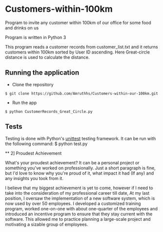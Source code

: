 # Customers-within-100km
Program to invite any customer within 100km of our office for some food and drinks on us

Program is written in Python 3

This program reads a customer records from customer_list.txt and it returns customers within 100km sorted by User ID ascending.
Here Great-circle distance is used to calculate the distance.

## Running the application 

* Clone the repository
>
    $ git clone https://github.com/Amruthhs/Customers-within-our-100km.git

* Run the app
>
    $ python CustomerRecords_Great_Circle.py

## Tests
Testing is done with Python's [unittest](https://docs.python.org/3/library/unittest.html#module-unittest) testing framework. It can be run with the following command: $ python test.py

** 2] Proudest Achievement

What's your proudest achievement? It can be a personal project or something you've worked on professionally. Just a short paragraph is fine, but I'd love to know why you're proud of it, what impact it had (If any) and any insights you took from it.

I believe that my biggest achievement is yet to come, however if I need to take into the consideration of my professional career till date, 
At my last position, I oversaw the implementation of a new software system, which is now used by over 50 employees. I developed a customized training program, worked one-on-one with about one-quarter of the employees and introduced an incentive program to ensure that they stay current with the software. This allowed me to practice planning a large-scale project and motivating a sizable group of employees.
